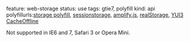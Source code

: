 feature: web-storage
status: use
tags: gtie7, polyfill
kind: api
polyfillurls:[storage polyfill](https://gist.github.com/350433),
[sessionstorage](http://code.google.com/p/sessionstorage/),
[amplify.js](http://amplifyjs.com/), [realStorage](http://code.google.com/p/realstorage/), [YUI3 CacheOffline](http://yuilibrary.com/yui/docs/cache/#offline)

Not supported in IE6 and 7, Safari 3 or Opera Mini.
